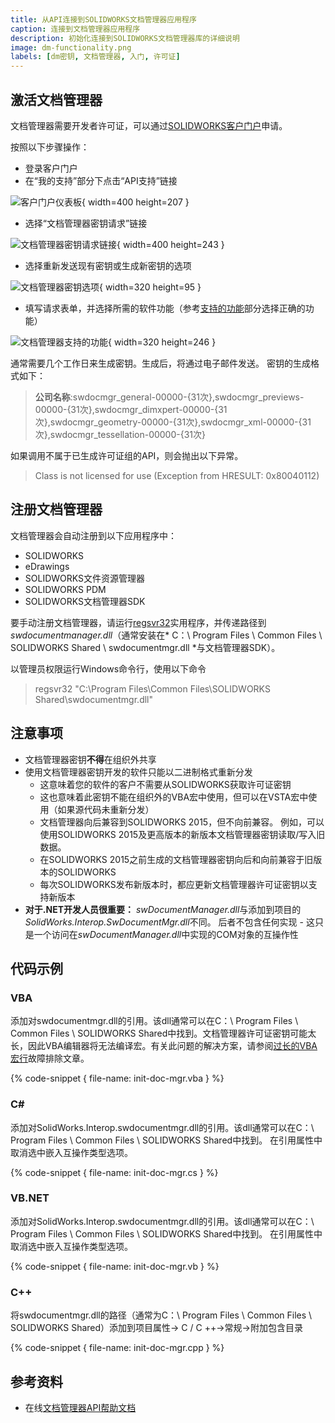 ```yaml
---
title: 从API连接到SOLIDWORKS文档管理器应用程序
caption: 连接到文档管理器应用程序
description: 初始化连接到SOLIDWORKS文档管理器库的详细说明
image: dm-functionality.png
labels: [dm密钥, 文档管理器, 入门, 许可证]
---
```

## 激活文档管理器

文档管理器需要开发者许可证，可以通过[SOLIDWORKS客户门户](https://customerportal.solidworks.com/)申请。

按照以下步骤操作：

* 登录客户门户
* 在“我的支持”部分下点击“API支持”链接

![客户门户仪表板](custom-portal-dashboard.png){ width=400 height=207 }

* 选择“文档管理器密钥请求”链接

![文档管理器密钥请求链接](doc-mgr-key-request.png){ width=400 height=243 }

* 选择重新发送现有密钥或生成新密钥的选项

![文档管理器密钥选项](doc-mgr-key-options.png){ width=320 height=95 }

* 填写请求表单，并选择所需的软件功能（参考[支持的功能](solidworks-document-manager-api/#supported-functionality)部分选择正确的功能）

![文档管理器支持的功能](dm-functionality.png){ width=320 height=246 }

通常需要几个工作日来生成密钥。生成后，将通过电子邮件发送。
密钥的生成格式如下：

> **公司名称**:swdocmgr_general-00000-{31次},swdocmgr_previews-00000-{31次},swdocmgr_dimxpert-00000-{31次},swdocmgr_geometry-00000-{31次},swdocmgr_xml-00000-{31次},swdocmgr_tessellation-00000-{31次}

如果调用不属于已生成许可证组的API，则会抛出以下异常。

> Class is not licensed for use (Exception from HRESULT: 0x80040112)

## 注册文档管理器

文档管理器会自动注册到以下应用程序中：
  * SOLIDWORKS
  * eDrawings
  * SOLIDWORKS文件资源管理器
  * SOLIDWORKS PDM
  * SOLIDWORKS文档管理器SDK

要手动注册文档管理器，请运行[regsvr32](https://en.wikipedia.org/wiki/Regsvr32)实用程序，并传递路径到*swdocumentmanager.dll*（通常安装在* C：\ Program Files \ Common Files \ SOLIDWORKS Shared \ swdocumentmgr.dll *与文档管理器SDK）。

以管理员权限运行Windows命令行，使用以下命令

> regsvr32 "C:\Program Files\Common Files\SOLIDWORKS Shared\swdocumentmgr.dll"

## 注意事项
 
* 文档管理器密钥**不得**在组织外共享
* 使用文档管理器密钥开发的软件只能以二进制格式重新分发
	* 这意味着您的软件的客户不需要从SOLIDWORKS获取许可证密钥
    * 这也意味着此密钥不能在组织外的VBA宏中使用，但可以在VSTA宏中使用（如果源代码未重新分发）
	* 文档管理器向后兼容到SOLIDWORKS 2015，但不向前兼容。
	例如，可以使用SOLIDWORKS 2015及更高版本的新版本文档管理器密钥读取/写入旧数据。
	* 在SOLIDWORKS 2015之前生成的文档管理器密钥向后和向前兼容于旧版本的SOLIDWORKS
	* 每次SOLIDWORKS发布新版本时，都应更新文档管理器许可证密钥以支持新版本
* **对于.NET开发人员很重要：** *swDocumentManager.dll*与添加到项目的*SolidWorks.Interop.SwDocumentMgr.dll*不同。
	后者不包含任何实现 - 这只是一个访问在*swDocumentManager.dll*中实现的COM对象的互操作性

## 代码示例

### VBA

添加对swdocumentmgr.dll的引用。该dll通常可以在C：\ Program Files \ Common Files \ SOLIDWORKS Shared中找到。文档管理器许可证密钥可能太长，因此VBA编辑器将无法编译宏。有关此问题的解决方案，请参阅[过长的VBA宏行](/solidworks-api/troubleshooting/macros/too-long-vba-macro-line/)故障排除文章。

{% code-snippet { file-name: init-doc-mgr.vba } %}

### C#

添加对SolidWorks.Interop.swdocumentmgr.dll的引用。该dll通常可以在C：\ Program Files \ Common Files \ SOLIDWORKS Shared中找到。
在引用属性中取消选中嵌入互操作类型选项。

{% code-snippet { file-name: init-doc-mgr.cs } %}

### VB.NET

添加对SolidWorks.Interop.swdocumentmgr.dll的引用。该dll通常可以在C：\ Program Files \ Common Files \ SOLIDWORKS Shared中找到。
在引用属性中取消选中嵌入互操作类型选项。

{% code-snippet { file-name: init-doc-mgr.vb } %}

### C++

将swdocumentmgr.dll的路径（通常为C：\ Program Files \ Common Files \ SOLIDWORKS Shared）添加到项目属性-> C / C ++->常规->附加包含目录

{% code-snippet { file-name: init-doc-mgr.cpp } %}

## 参考资料

* 在线[文档管理器API帮助文档](https://help.solidworks.com/2017/English/api/SWHelp_List.html?id=69d4ac3ff991425e980510fe49f75719#Pg0&ProductType=&ProductName=)